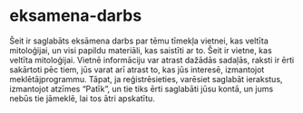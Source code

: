 # eksamena-darbs
Šeit ir saglabāts eksāmena darbs par tēmu tīmekļa vietnei, kas veltīta mitoloģijai, un visi papildu materiāli, kas saistīti ar to.
Šeit ir vietne, kas veltīta mitoloģijai. Vietnē informāciju var atrast dažādās sadaļās, raksti ir ērti sakārtoti pēc tiem, jūs varat arī atrast to, kas jūs interesē, izmantojot meklētājprogrammu. Tāpat, ja reģistrēsieties, varēsiet saglabāt ierakstus, izmantojot atzīmes “Patīk”, un tie tiks ērti saglabāti jūsu kontā, un jums nebūs tie jāmeklē, lai tos ātri apskatītu.
